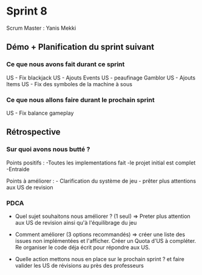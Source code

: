 # Sprint 8

Scrum Master : Yanis Mekki

## Démo + Planification du sprint suivant

### Ce que nous avons fait durant ce sprint

US - Fix blackjack
US - Ajouts Events
US - peaufinage Gamblor
US - Ajouts Items
US - Fix des symboles de la machine à sous


### Ce que nous allons faire durant le prochain sprint

US - Fix balance gameplay

## Rétrospective

### Sur quoi avons nous butté ?

Points positifs : -Toutes les implementations fait
                  -le projet initial est complet
                  -Entraide

Points à améliorer : - Clarification du système de jeu
                     - prêter plus attentions aux US de revision

                     

### PDCA
* Quel sujet souhaitons nous améliorer ? (1 seul) => Preter plus attention aux US de revision ainsi qu'à l'équilibrage du jeu

* Comment améliorer (3 options recommandés) => créer une liste des issues non implémentées et l'afficher. Créer un Quota d'US à compléter. Re organiser le code déja écrit pour répondre aux US.

* Quelle action mettons nous en place sur le prochain sprint ?  et faire valider les US de révisions au près des professeurs 

